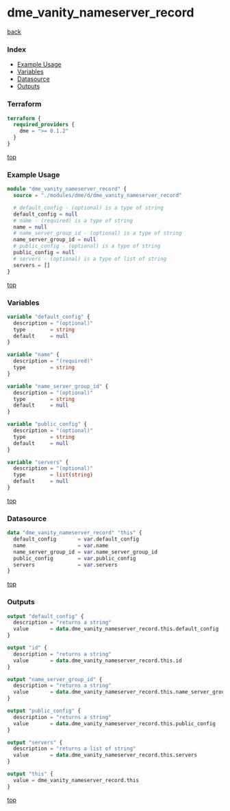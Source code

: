 # dme_vanity_nameserver_record

[back](../dme.md)

### Index

- [Example Usage](#example-usage)
- [Variables](#variables)
- [Datasource](#datasource)
- [Outputs](#outputs)

### Terraform

```terraform
terraform {
  required_providers {
    dme = ">= 0.1.2"
  }
}
```

[top](#index)

### Example Usage

```terraform
module "dme_vanity_nameserver_record" {
  source = "./modules/dme/d/dme_vanity_nameserver_record"

  # default_config - (optional) is a type of string
  default_config = null
  # name - (required) is a type of string
  name = null
  # name_server_group_id - (optional) is a type of string
  name_server_group_id = null
  # public_config - (optional) is a type of string
  public_config = null
  # servers - (optional) is a type of list of string
  servers = []
}
```

[top](#index)

### Variables

```terraform
variable "default_config" {
  description = "(optional)"
  type        = string
  default     = null
}

variable "name" {
  description = "(required)"
  type        = string
}

variable "name_server_group_id" {
  description = "(optional)"
  type        = string
  default     = null
}

variable "public_config" {
  description = "(optional)"
  type        = string
  default     = null
}

variable "servers" {
  description = "(optional)"
  type        = list(string)
  default     = null
}
```

[top](#index)

### Datasource

```terraform
data "dme_vanity_nameserver_record" "this" {
  default_config       = var.default_config
  name                 = var.name
  name_server_group_id = var.name_server_group_id
  public_config        = var.public_config
  servers              = var.servers
}
```

[top](#index)

### Outputs

```terraform
output "default_config" {
  description = "returns a string"
  value       = data.dme_vanity_nameserver_record.this.default_config
}

output "id" {
  description = "returns a string"
  value       = data.dme_vanity_nameserver_record.this.id
}

output "name_server_group_id" {
  description = "returns a string"
  value       = data.dme_vanity_nameserver_record.this.name_server_group_id
}

output "public_config" {
  description = "returns a string"
  value       = data.dme_vanity_nameserver_record.this.public_config
}

output "servers" {
  description = "returns a list of string"
  value       = data.dme_vanity_nameserver_record.this.servers
}

output "this" {
  value = dme_vanity_nameserver_record.this
}
```

[top](#index)
